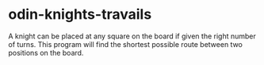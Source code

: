 # odin-knights-travails
A knight can be placed at any square on the board if given the right number of turns.  This program will find the shortest possible route between two positions on the board.

